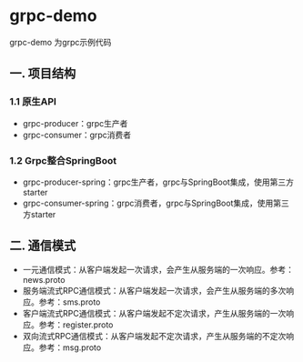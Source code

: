 # grpc-demo

grpc-demo 为grpc示例代码

## 一. 项目结构

### 1.1 原生API
- grpc-producer：grpc生产者
- grpc-consumer：grpc消费者

### 1.2 Grpc整合SpringBoot
- grpc-producer-spring：grpc生产者，grpc与SpringBoot集成，使用第三方starter
- grpc-consumer-spring：grpc消费者，grpc与SpringBoot集成，使用第三方starter

## 二. 通信模式

- 一元通信模式：从客户端发起一次请求，会产生从服务端的一次响应。参考：news.proto
- 服务端流式RPC通信模式：从客户端发起一次请求，会产生从服务端的多次响应。参考：sms.proto
- 客户端流式RPC通信模式：从客户端发起不定次请求，产生从服务端的一次响应。参考：register.proto
- 双向流式RPC通信模式：从客户端发起不定次请求，产生从服务端的不定次响应。参考：msg.proto
